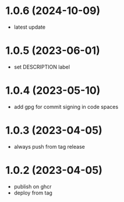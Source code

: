 # 1.0.6 (2024-10-09)

* latest update

# 1.0.5 (2023-06-01)

* set DESCRIPTION label

# 1.0.4 (2023-05-10)

* add gpg for commit signing in code spaces

# 1.0.3 (2023-04-05)

* always push from tag release

# 1.0.2 (2023-04-05)

* publish on ghcr
* deploy from tag

